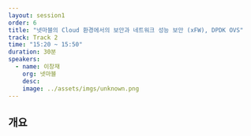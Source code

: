 ```yaml
---
layout: session1
order: 6
title: "넷마블의 Cloud 환경에서의 보안과 네트워크 성능 보안 (xFW), DPDK OVS"
track: Track 2
time: "15:20 ~ 15:50"
duration: 30분
speakers:
  - name: 이창재
    org: 넷마블
    desc: 
    image: ../assets/imgs/unknown.png
---
```


## 개요
